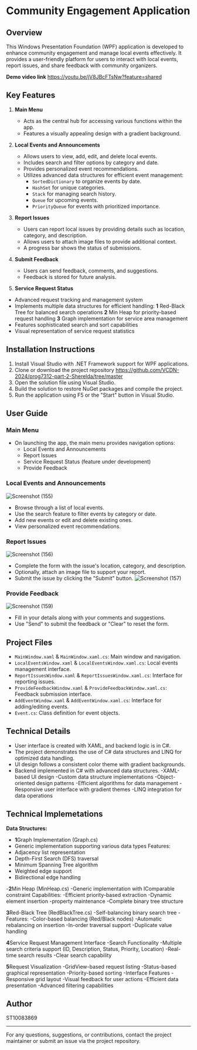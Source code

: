 # Community Engagement Application

## Overview

This Windows Presentation Foundation (WPF) application is developed to enhance community engagement and manage local events effectively. It provides a user-friendly platform for users to interact with local events, report issues, and share feedback with community organizers.

**Demo video link** https://youtu.be/jV8JBcFTsNw?feature=shared
## Key Features

1. **Main Menu**
   - Acts as the central hub for accessing various functions within the app.
   - Features a visually appealing design with a gradient background.

2. **Local Events and Announcements**
   - Allows users to view, add, edit, and delete local events.
   - Includes search and filter options by category and date.
   - Provides personalized event recommendations.
   - Utilizes advanced data structures for efficient event management:
     - `SortedDictionary` to organize events by date.
     - `HashSet` for unique categories.
     - `Stack` for managing search history.
     - `Queue` for upcoming events.
     - `PriorityQueue` for events with prioritized importance.

3. **Report Issues**
   - Users can report local issues by providing details such as location, category, and description.
   - Allows users to attach image files to provide additional context.
   - A progress bar shows the status of submissions.

4. **Submit Feedback**
   - Users can send feedback, comments, and suggestions.
   - Feedback is stored for future analysis.

5. **Service Request Status**
- Advanced request tracking and management system
- Implements multiple data structures for efficient handling:
**1** Red-Black Tree for balanced search operations
**2** Min Heap for priority-based request handling
**3** Graph implementation for service area management
- Features sophisticated search and sort capabilities
- Visual representation of service request statistics

## Installation Instructions

1. Install Visual Studio with .NET Framework support for WPF applications.
2. Clone or download the project repository https://github.com/VCDN-2024/prog7312-part-2-Sherelda/tree/master 
3. Open the solution file using Visual Studio.
4. Build the solution to restore NuGet packages and compile the project.
5. Run the application using F5 or the "Start" button in Visual Studio.

## User Guide

### Main Menu

- On launching the app, the main menu provides navigation options:
  - Local Events and Announcements
  - Report Issues
  - Service Request Status (feature under development)
  - Provide Feedback

### Local Events and Announcements

![Screenshot (155)](https://github.com/user-attachments/assets/e6c54484-c1b6-4e98-a3a3-5d3072f696fc)
- Browse through a list of local events.
- Use the search feature to filter events by category or date.
- Add new events or edit and delete existing ones.
- View personalized event recommendations.

### Report Issues

![Screenshot (156)](https://github.com/user-attachments/assets/d4d7eae2-e1cb-444f-956d-fc2a667127df)
- Complete the form with the issue's location, category, and description.
- Optionally, attach an image file to support your report.
- Submit the issue by clicking the "Submit" button.
![Screenshot (157)](https://github.com/user-attachments/assets/b4e01868-d6d9-45bb-b8f1-fccb7594f14d)


### Provide Feedback

![Screenshot (159)](https://github.com/user-attachments/assets/69cb1498-92f3-4e69-8dd2-aef110b5a8ec)
- Fill in your details along with your comments and suggestions.
- Use "Send" to submit the feedback or "Clear" to reset the form.

## Project Files

- `MainWindow.xaml` & `MainWindow.xaml.cs`: Main window and navigation.
- `LocalEventsWindow.xaml` & `LocalEventsWindow.xaml.cs`: Local events management interface.
- `ReportIssuesWindow.xaml` & `ReportIssuesWindow.xaml.cs`: Interface for reporting issues.
- `ProvideFeedbackWindow.xaml` & `ProvideFeedbackWindow.xaml.cs`: Feedback submission interface.
- `AddEventWindow.xaml` & `AddEventWindow.xaml.cs`: Interface for adding/editing events.
- `Event.cs`: Class definition for event objects.

## Technical Details 

- User interface is created with XAML, and backend logic is in C#.
- The project demonstrates the use of C# data structures and LINQ for optimized data handling.
- UI design follows a consistent color theme with gradient backgrounds.
- Backend implemented in C# with advanced data structures.
-XAML-based UI design
-Custom data structure implementations
-Object-oriented design patterns
-Efficient algorithms for data management
-Responsive user interface with gradient themes
-LINQ integration for data operations

## Technical Implemetations 

 **Data Structures:**
- **1**Graph Implementation (Graph.cs)
- Generic implementation supporting various data types
  Features:
- Adjacency list representation
- Depth-First Search (DFS) traversal
- Minimum Spanning Tree algorithm
- Weighted edge support
- Bidirectional edge handling

-**2**Min Heap (MinHeap.cs)
-Generic implementation with IComparable constraint Capabilities:
-Efficient priority-based extraction
-Dynamic element insertion
-property maintenance
-Complete binary tree structure

**3**Red-Black Tree (RedBlackTree.cs)
-Self-balancing binary search tree
-Features:
-Color-based balancing (Red/Black nodes)
-Automatic rebalancing on insertion
-In-order traversal support
-Duplicate value handling

**4**Service Request Management Interface
-Search Functionality
-Multiple search criteria support (ID, Description, Status, Priority, Location)
-Real-time search results
-Clear search capability

**5**Request Visualization
-GridView-based request listing
-Status-based graphical representation
-Priority-based sorting
-Interface Features
-Responsive grid layout
-Visual feedback for user actions
-Efficient data presentation
-Advanced filtering capabilities

## Author

ST10083869

---

For any questions, suggestions, or contributions, contact the project maintainer or submit an issue via the project repository.
